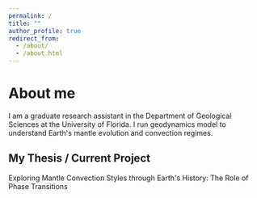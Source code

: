 ```yaml
---
permalink: /
title: ""
author_profile: true
redirect_from: 
  - /about/
  - /about.html
---
```

# <meta name="google-site-verification" content="lke2zjg0GvbpW1mVJVM39QNRLyNd0DpFostPZN0Me_M" />


About me
======
I am a graduate research assistant in the Department of Geological Sciences at the University of Florida. I run geodynamics model to understand Earth's mantle evolution and convection regimes. 

My Thesis / Current Project
------
Exploring Mantle Convection Styles through Earth's History: The Role of Phase Transitions

<!--


My Research Interest
------
Understanding Earth's large scale mantle evolution


**Markdown generator**

-->
